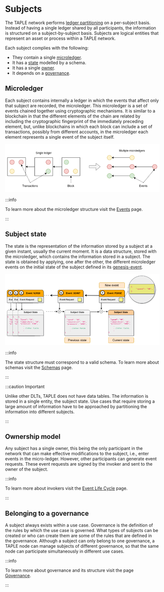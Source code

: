 # Subjects

The TAPLE network performs [ledger partitioning](./index.md#partitioning-of-the-ledger-by-assets) on a per-subject basis. Instead of having a single ledger shared by all participants, the information is structured on a subject-by-subject basis. Subjects are logical entities that represent an asset or process within a TAPLE network. 

Each subject complies with the following: 

- They contain a single [microledger](#microledger).  
- It has a [state](#subject-state) modelled by a schema. 
- It has a single [owner](#ownership-model).
- It depends on a [governance](#belonging-to-a-governance). 

## Microledger

Each subject contains internally a ledger in which the events that affect only that subject are recorded, the microledger. This microledger is a set of events chained together using cryptographic mechanisms. It is similar to a blockchain in that the different elements of the chain are related by including the cryptographic fingerprint of the immediately preceding element, but, unlike blockchains in which each block can include a set of transactions, possibly from different accounts, in the microledger each element represents a single event of the subject itself.

![Ledger differences](../img/ledger-differences.png)

:::info

To learn more about the microledger structure visit the [Events](./events.md) page.

:::

## Subject state

The state is the representation of the information stored by a subject at a given instant, usually the current moment. It is a data structure, stored with the microledger, which contains the information stored in a subject. The state is obtained by applying, one after the other, the different microledger events on the initial state of the subject defined in its [genesis-event](/docs/discover/events.md#evento-de-g%C3%A9nesis-genesis-event). 

![Subjects](../img/subject-state.png)

:::info

The state structure must correspond to a valid schema. To learn more about schemas visit the [Schemas](./schemas.md) page. 

:::

:::caution Important

Unlike other DLTs, TAPLE does not have data tables. The information is stored in a single entity, the subject state. Use cases that require storing a large amount of information have to be approached by partitioning the information into different subjects. 

:::

## Ownership model
Any subject has a single owner, this being the only participant in the network that can make effective modifications to the subject, i.e., enter events in the micro-ledger. However, other participants can generate event requests. These event requests are signed by the invoker and sent to the owner of the subject.

:::info

To learn more about invokers visit the [Event Life Cycle](./event-life-cycle.md#event-request) page. 

:::
<!--

PENDIENTE DE TERMINAR Y PONER UNA FIGURA EXPLICATIVA. PENDIENTE DE ANALIZAR CODIGO

### Subject Identifier
Cada sujeto tiene un identificador único y una clave privada con la que firmar los eventos de la cadena. El propietario del sujeto es el único que posee esta clave privada. El identificador del sujeto tiene las siguientes características:
- Es único. 
- Esta asociado a la clave privada del sujeto.
- Permite validar su propietario.

Para lograr estas características, el identificador del sujeto se deriva a partir de la petición de evento y de la clave pública de un par de claves generadas para esta labor.
-->


## Belonging to a governance
A subject always exists within a use case. Governance is the definition of the rules by which the use case is governed. What types of subjects can be created or who can create them are some of the rules that are defined in the governance. Although a subject can only belong to one governance, a TAPLE node can manage subjects of different governance, so that the same node can participate simultaneously in different use cases. 

:::info

To learn more about governance and its structure visit the page [Governance](./governance.md).

:::